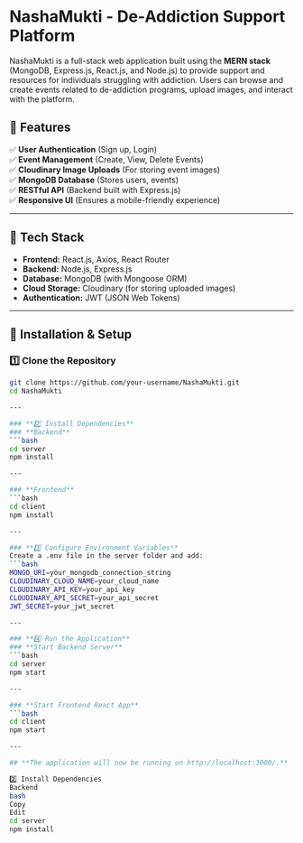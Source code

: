 # NashaMukti - De-Addiction Support Platform

NashaMukti is a full-stack web application built using the **MERN stack** (MongoDB, Express.js, React.js, and Node.js) to provide support and resources for individuals struggling with addiction. Users can browse and create events related to de-addiction programs, upload images, and interact with the platform.

## 🌟 Features

✅ **User Authentication** (Sign up, Login)  
✅ **Event Management** (Create, View, Delete Events)  
✅ **Cloudinary Image Uploads** (For storing event images)  
✅ **MongoDB Database** (Stores users, events)  
✅ **RESTful API** (Backend built with Express.js)  
✅ **Responsive UI** (Ensures a mobile-friendly experience)  

---

## 📌 Tech Stack

- **Frontend:** React.js, Axios, React Router  
- **Backend:** Node.js, Express.js  
- **Database:** MongoDB (with Mongoose ORM)  
- **Cloud Storage:** Cloudinary (for storing uploaded images)  
- **Authentication:** JWT (JSON Web Tokens)   

---

## 🚀 Installation & Setup

### **1️⃣ Clone the Repository**
```bash
git clone https://github.com/your-username/NashaMukti.git
cd NashaMukti

---

### **2️⃣ Install Dependencies**
### **Backend**
```bash
cd server
npm install

---

### **Frontend**
```bash
cd client
npm install

---

### **3️⃣ Configure Environment Variables**
Create a .env file in the server folder and add:
```bash
MONGO_URI=your_mongodb_connection_string
CLOUDINARY_CLOUD_NAME=your_cloud_name
CLOUDINARY_API_KEY=your_api_key
CLOUDINARY_API_SECRET=your_api_secret
JWT_SECRET=your_jwt_secret

---

### **4️⃣ Run the Application**
### **Start Backend Server**
```bash
cd server
npm start

---

### **Start Frontend React App**
```bash
cd client
npm start

---

## **The application will now be running on http://localhost:3000/.**

2️⃣ Install Dependencies
Backend
bash
Copy
Edit
cd server
npm install
